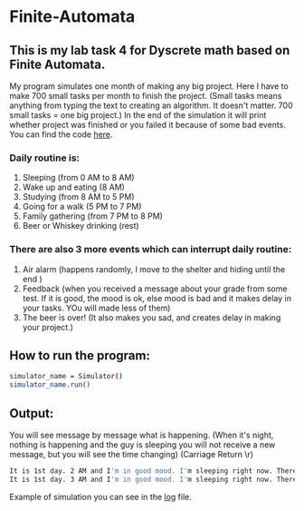# Finite-Automata
## This is my lab task 4 for Dyscrete math based on Finite Automata.
My program simulates one month of making any big project. Here I have to make 700 small tasks per month to finish the project. (Small tasks means anything from typing the text to creating an algorithm. It doesn't matter. 700 small tasks = one big project.) In the end of the simulation it will print whether project was finished or you failed it because of some bad events.
You can find the code [here](simulation.py).

### Daily routine is:
1. Sleeping (from 0 AM to 8 AM)
2. Wake up and eating (8 AM)
3. Studying (from 8 AM to 5 PM)
4. Going for a walk (5 PM to 7 PM)
5. Family gathering (from 7 PM to 8 PM)
6. Beer or Whiskey drinking (rest)

### There are also 3 more events which can interrupt daily routine:
1. Air alarm (happens randomly, I move to the shelter and hiding until the end )
2. Feedback (when you received a message about your grade from some test. If it is good, the mood is ok, else mood is bad and it makes delay in your tasks. YOu will made less of them)
3. The beer is over! (It also makes you sad, and creates delay in making your project.)

## How to run the program:
~~~bash
simulator_name = Simulator()
simulator_name.run()
~~~

## Output:
You will see message by message what is happening. (When it's night, nothing is happening and the guy is sleeping you will not receive a new message, but you will see the time changing) (Carriage Return  \r)
~~~bash
It is 1st day. 2 AM and I'm in good mood. I'm sleeping right now. There is 0 tasks done and 700 tasks left.
It is 1st day. 3 AM and I'm in good mood. I'm sleeping right now. There is 0 tasks done and 700 tasks left.
~~~
Example of simulation you can see in the [log](log.txt) file.